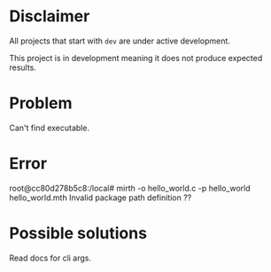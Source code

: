 # Disclaimer
All projects that start with `dev`
are under active development.

This project is in development meaning
it does not produce expected results.

# Problem
Can't find executable.

# Error
root@cc80d278b5c8:/local# mirth -o hello_world.c -p hello_world hello_world.mth
Invalid package path definition
??

# Possible solutions
Read docs for cli args.